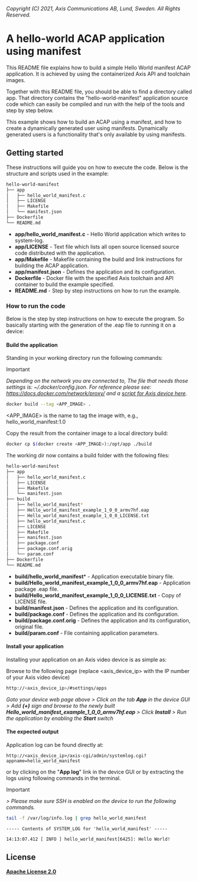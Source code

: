  *Copyright (C) 2021, Axis Communications AB, Lund, Sweden. All Rights Reserved.*

# A hello-world ACAP application using manifest
This README file explains how to build a simple Hello World manifest ACAP application. It is achieved by using the containerized Axis API and toolchain images.

Together with this README file, you should be able to find a directory called app. That directory contains the "hello-world-manifest" application source code which can easily be compiled and run with the help of the tools and step by step below.

This example shows how to build an ACAP using a manifest, and how to create a dynamically generated user using manifests. Dynamically generated users is a functionality that's only available by using manifests.

## Getting started
These instructions will guide you on how to execute the code. Below is the structure and scripts used in the example:

```bash
hello-world-manifest
├── app
│   ├── hello_world_manifest.c
│   ├── LICENSE
│   ├── Makefile
│   └── manifest.json
├── Dockerfile
└── README.md
```

* **app/hello_world_manifest.c** - Hello World application which writes to system-log.
* **app/LICENSE** - Text file which lists all open source licensed source code distributed with the application.
* **app/Makefile** - Makefile containing the build and link instructions for building the ACAP application.
* **app/manifest.json** - Defines the application and its configuration.
* **Dockerfile** - Docker file with the specified Axis toolchain and API container to build the example specified.
* **README.md** - Step by step instructions on how to run the example.

### How to run the code
Below is the step by step instructions on how to execute the program. So basically starting with the generation of the .eap file to running it on a device:

#### Build the application
Standing in your working directory run the following commands:

> [!IMPORTANT]
> *Depending on the network you are connected to,
The file that needs those settings is: *~/.docker/config.json.*
For reference please see: https://docs.docker.com/network/proxy/ and a
[script for Axis device here](../FAQs.md#HowcanIset-upnetworkproxysettingsontheAxisdevice?).*

```bash
docker build --tag <APP_IMAGE> .
```

<APP_IMAGE> is the name to tag the image with, e.g., hello_world_manifest:1.0

Copy the result from the container image to a local directory build:

```bash
docker cp $(docker create <APP_IMAGE>):/opt/app ./build
```

The working dir now contains a build folder with the following files:

```bash
hello-world-manifest
├── app
│   ├── hello_world_manifest.c
│   ├── LICENSE
│   ├── Makefile
│   └── manifest.json
├── build
│   ├── hello_world_manifest*
│   ├── Hello_world_manifest_example_1_0_0_armv7hf.eap
│   ├── Hello_world_manifest_example_1_0_0_LICENSE.txt
│   ├── hello_world_manifest.c
│   ├── LICENSE
│   ├── Makefile
│   ├── manifest.json
│   ├── package.conf
│   ├── package.conf.orig
│   └── param.conf
├── Dockerfile
└── README.md
```

* **build/hello_world_manifest*** - Application executable binary file.
* **build/Hello_world_manifest_example_1_0_0_armv7hf.eap** - Application package .eap file.
* **build/Hello_world_manifest_example_1_0_0_LICENSE.txt** - Copy of LICENSE file.
* **build/manifest.json** - Defines the application and its configuration.
* **build/package.conf** - Defines the application and its configuration.
* **build/package.conf.orig** - Defines the application and its configuration, original file.
* **build/param.conf** - File containing application parameters.

#### Install your application
Installing your application on an Axis video device is as simple as:

Browse to the following page (replace <axis_device_ip> with the IP number of your Axis video device)

```bash
http://<axis_device_ip>/#settings/apps
```

*Goto your device web page above > Click on the tab **App** in the device GUI > Add **(+)** sign and browse to
the newly built **Hello_world_manifest_example_1_0_0_armv7hf.eap** > Click **Install** > Run the application by enabling the **Start** switch*

#### The expected output
Application log can be found directly at:

```
http://<axis_device_ip>/axis-cgi/admin/systemlog.cgi?appname=hello_world_manifest
```

or by clicking on the "**App log**" link in the device GUI or by extracting the logs using following commands in the terminal.

>[!IMPORTANT]
*> Please make sure SSH is enabled on the device to run the following commands.*

```bash
tail -f /var/log/info.log | grep hello_world_manifest
```

```
----- Contents of SYSTEM_LOG for 'hello_world_manifest' -----

14:13:07.412 [ INFO ] hello_world_manifest[6425]: Hello World!

```

## License
**[Apache License 2.0](../LICENSE)**
